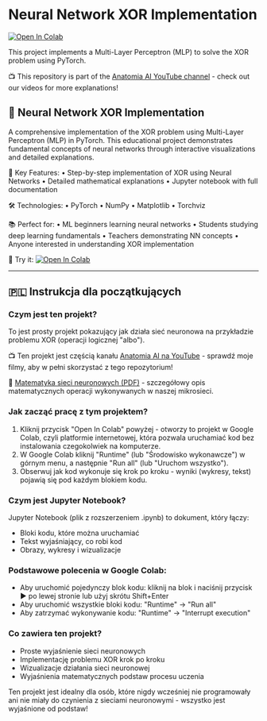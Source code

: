 # Neural Network XOR Implementation

[![Open In Colab](https://colab.research.google.com/assets/colab-badge.svg)](https://colab.research.google.com/github/bqpro1/neural-network-xor/blob/main/simple_NN.ipynb)

This project implements a Multi-Layer Perceptron (MLP) to solve the XOR problem using PyTorch.

📺 This repository is part of the [Anatomia AI YouTube channel](https://www.youtube.com/@anatomiaAI) - check out our videos for more explanations!

## 🧠 Neural Network XOR Implementation

A comprehensive implementation of the XOR problem using Multi-Layer Perceptron (MLP) in PyTorch. This educational project demonstrates fundamental concepts of neural networks through interactive visualizations and detailed explanations.

🎯 Key Features:
• Step-by-step implementation of XOR using Neural Networks
• Detailed mathematical explanations
• Jupyter notebook with full documentation

🛠️ Technologies:
• PyTorch
• NumPy
• Matplotlib
• Torchviz

📚 Perfect for:
• ML beginners learning neural networks
• Students studying deep learning fundamentals
• Teachers demonstrating NN concepts
• Anyone interested in understanding XOR implementation

🔗 Try it: [![Open In Colab](https://colab.research.google.com/assets/colab-badge.svg)](https://colab.research.google.com/github/bqpro1/neural-network-xor/blob/main/simple_NN.ipynb)

---

## 🇵🇱 Instrukcja dla początkujących

### Czym jest ten projekt?
To jest prosty projekt pokazujący jak działa sieć neuronowa na przykładzie problemu XOR (operacji logicznej "albo").

📺 Ten projekt jest częścią kanału [Anatomia AI na YouTube](https://www.youtube.com/@anatomiaAI) - sprawdź moje filmy, aby w pełni skorzystać z tego repozytorium!

📝 [Matematyka sieci neuronowych (PDF)](https://github.com/bqpro1/neural-network-xor/blob/main/matematyka_sieci.pdf) - szczegółowy opis matematycznych operacji wykonywanych w naszej mikrosieci.

### Jak zacząć pracę z tym projektem?
1. Kliknij przycisk "Open In Colab" powyżej - otworzy to projekt w Google Colab, czyli platformie internetowej, która pozwala uruchamiać kod bez instalowania czegokolwiek na komputerze.
2. W Google Colab kliknij "Runtime" (lub "Środowisko wykonawcze") w górnym menu, a następnie "Run all" (lub "Uruchom wszystko").
3. Obserwuj jak kod wykonuje się krok po kroku - wyniki (wykresy, tekst) pojawią się pod każdym blokiem kodu.

### Czym jest Jupyter Notebook?
Jupyter Notebook (plik z rozszerzeniem .ipynb) to dokument, który łączy:
- Bloki kodu, które można uruchamiać
- Tekst wyjaśniający, co robi kod
- Obrazy, wykresy i wizualizacje

### Podstawowe polecenia w Google Colab:
- Aby uruchomić pojedynczy blok kodu: kliknij na blok i naciśnij przycisk ▶️ po lewej stronie lub użyj skrótu Shift+Enter
- Aby uruchomić wszystkie bloki kodu: "Runtime" → "Run all"
- Aby zatrzymać wykonywanie kodu: "Runtime" → "Interrupt execution"

### Co zawiera ten projekt?
- Proste wyjaśnienie sieci neuronowych
- Implementację problemu XOR krok po kroku
- Wizualizacje działania sieci neuronowej
- Wyjaśnienia matematycznych podstaw procesu uczenia

Ten projekt jest idealny dla osób, które nigdy wcześniej nie programowały ani nie miały do czynienia z sieciami neuronowymi - wszystko jest wyjaśnione od podstaw!